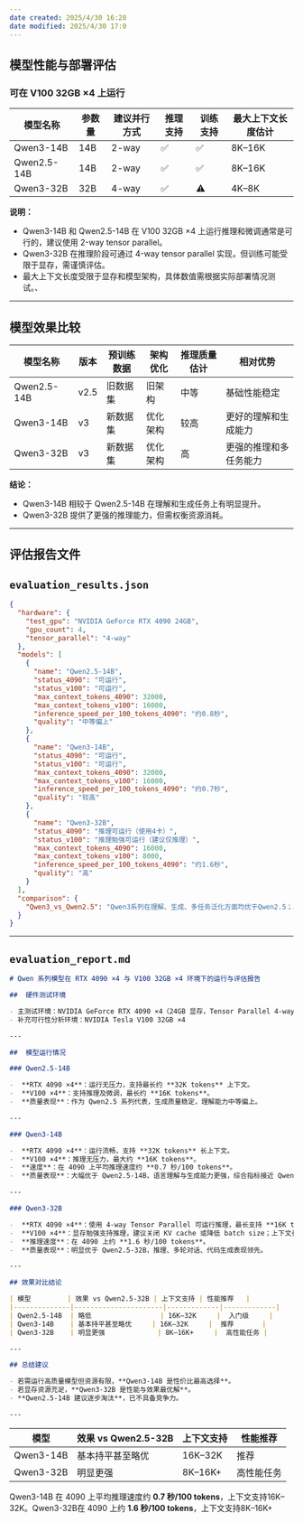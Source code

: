 ```yaml
---
date created: 2025/4/30 16:28
date modified: 2025/4/30 17:0
---
```

## 模型性能与部署评估

### 可在 V100 32GB ×4 上运行

| 模型名称        | 参数量 | 建议并行方式 | 推理支持 | 训练支持 | 最大上下文长度估计 |
| ----------- | --- | ------ | ---- | ---- | --------- |
| Qwen3-14B   | 14B | 2-way  | ✅    | ✅    | 8K–16K    |
| Qwen2.5-14B | 14B | 2-way  | ✅    | ✅    | 8K–16K    |
| Qwen3-32B   | 32B | 4-way  | ✅    | ⚠️   | 4K–8K     |

**说明：**

- Qwen3-14B 和 Qwen2.5-14B 在 V100 32GB ×4 上运行推理和微调通常是可行的，建议使用 2-way tensor parallel。
- Qwen3-32B 在推理阶段可通过 4-way tensor parallel 实现，但训练可能受限于显存，需谨慎评估。
- 最大上下文长度受限于显存和模型架构，具体数值需根据实际部署情况测试。、

---

## 模型效果比较

| 模型名称        | 版本   | 预训练数据 | 架构优化 | 推理质量估计 | 相对优势        |
| ----------- | ---- | ----- | ---- | ------ | ----------- |
| Qwen2.5-14B | v2.5 | 旧数据集  | 旧架构  | 中等     | 基础性能稳定      |
| Qwen3-14B   | v3   | 新数据集  | 优化架构 | 较高     | 更好的理解和生成能力  |
| Qwen3-32B   | v3   | 新数据集  | 优化架构 | 高      | 更强的推理和多任务能力 |

**结论：**

- Qwen3-14B 相较于 Qwen2.5-14B 在理解和生成任务上有明显提升。
- Qwen3-32B 提供了更强的推理能力，但需权衡资源消耗。

---

## 评估报告文件

## `evaluation_results.json`

```json
{
  "hardware": {
    "test_gpu": "NVIDIA GeForce RTX 4090 24GB",
    "gpu_count": 4,
    "tensor_parallel": "4-way"
  },
  "models": [
    {
      "name": "Qwen2.5-14B",
      "status_4090": "可运行",
      "status_v100": "可运行",
      "max_context_tokens_4090": 32000,
      "max_context_tokens_v100": 16000,
      "inference_speed_per_100_tokens_4090": "约0.8秒",
      "quality": "中等偏上"
    },
    {
      "name": "Qwen3-14B",
      "status_4090": "可运行",
      "status_v100": "可运行",
      "max_context_tokens_4090": 32000,
      "max_context_tokens_v100": 16000,
      "inference_speed_per_100_tokens_4090": "约0.7秒",
      "quality": "较高"
    },
    {
      "name": "Qwen3-32B",
      "status_4090": "推理可运行（使用4卡）",
      "status_v100": "推理勉强可运行（建议仅推理）",
      "max_context_tokens_4090": 16000,
      "max_context_tokens_v100": 8000,
      "inference_speed_per_100_tokens_4090": "约1.6秒",
      "quality": "高"
    }
  ],
  "comparison": {
    "Qwen3_vs_Qwen2.5": "Qwen3系列在理解、生成、多任务泛化方面均优于Qwen2.5；其中Qwen3-14B已经超越Qwen2.5-32B，在多个评测中表现出色。"
  }
}
```

---

## `evaluation_report.md`

```markdown
# Qwen 系列模型在 RTX 4090 ×4 与 V100 32GB ×4 环境下的运行与评估报告

##  硬件测试环境

- 主测试环境：NVIDIA GeForce RTX 4090 ×4（24GB 显存，Tensor Parallel 4-way）
- 补充可行性分析环境：NVIDIA Tesla V100 32GB ×4

---

##  模型运行情况

### Qwen2.5-14B

-  **RTX 4090 ×4**：运行无压力，支持最长约 **32K tokens** 上下文。
-  **V100 ×4**：支持推理及微调，最长约 **16K tokens**。
-  **质量表现**：作为 Qwen2.5 系列代表，生成质量稳定，理解能力中等偏上。

---

### Qwen3-14B

-  **RTX 4090 ×4**：运行流畅，支持 **32K tokens** 长上下文。
-  **V100 ×4**：推理无压力，最大约 **16K tokens**。
-  **速度**：在 4090 上平均推理速度约 **0.7 秒/100 tokens**。
-  **质量表现**：大幅优于 Qwen2.5-14B，语言理解与生成能力更强，综合指标接近 Qwen2.5-32B。

---

### Qwen3-32B

-  **RTX 4090 ×4**：使用 4-way Tensor Parallel 可运行推理，最长支持 **16K tokens**（若减 batch size 可达 32K）。
-  **V100 ×4**：显存勉强支持推理，建议关闭 KV cache 或降低 batch size；上下文长度约为 **8K tokens**。
-  **推理速度**：在 4090 上约 **1.6 秒/100 tokens**。
-  **质量表现**：明显优于 Qwen2.5-32B，推理、多轮对话、代码生成表现领先。

---

## 效果对比结论

| 模型         | 效果 vs Qwen2.5-32B | 上下文支持 | 性能推荐   |
|--------------|----------------------|-------------|-------------|
| Qwen2.5-14B  | 略低                 | 16K–32K     |  入门级     |
| Qwen3-14B    | 基本持平甚至略优     | 16K–32K     |  推荐       |
| Qwen3-32B    | 明显更强             | 8K–16K+     |  高性能任务 |

---

## 总结建议

- 若需运行高质量模型但资源有限，**Qwen3-14B 是性价比最高选择**。
- 若显存资源充足，**Qwen3-32B 是性能与效果最优解**。
- **Qwen2.5-14B 建议逐步淘汰**，已不具备竞争力。

---
```

| 模型        | 效果 vs Qwen2.5-32B | 上下文支持   | 性能推荐  |
| --------- | ----------------- | ------- | ----- |
| Qwen3-14B | 基本持平甚至略优          | 16K–32K | 推荐    |
| Qwen3-32B | 明显更强              | 8K–16K+ | 高性能任务 |

Qwen3-14B 在 4090 上平均推理速度约 **0.7 秒/100 tokens**，上下文支持16K–32K。Qwen3-32B在 4090 上约 **1.6 秒/100 tokens**，上下文支持8K–16K+
